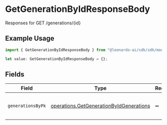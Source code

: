# GetGenerationByIdResponseBody

Responses for GET /generations/{id}

## Example Usage

```typescript
import { GetGenerationByIdResponseBody } from "@leonardo-ai/sdk/sdk/models/operations";

let value: GetGenerationByIdResponseBody = {};
```

## Fields

| Field                                                                                                     | Type                                                                                                      | Required                                                                                                  | Description                                                                                               |
| --------------------------------------------------------------------------------------------------------- | --------------------------------------------------------------------------------------------------------- | --------------------------------------------------------------------------------------------------------- | --------------------------------------------------------------------------------------------------------- |
| `generationsByPk`                                                                                         | [operations.GetGenerationByIdGenerations](../../../sdk/models/operations/getgenerationbyidgenerations.md) | :heavy_minus_sign:                                                                                        | columns and relationships of "generations"                                                                |